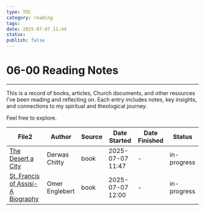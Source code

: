 ```yaml
---
type: TOC
category: reading
tags: 
date: 2025-07-07 11:44
status: 
publish: false
---
```

# 06-00 Reading Notes
----
This is a record of books, articles, Church documents, and other resources I’ve been reading and reflecting on. Each entry includes notes, key insights, and connections to my spiritual and theological journey. 

Feel free to explore.

<!---```dataview
table
    author as "Author",
    source as "Source",
    date as "Date Started",
    date_finished as "Date Finished",
    status as "Status"
FROM ""
WHERE type = "reading"
where !contains(file.path, "Templates/")
sort date_read desc
``` --->
|File2|Author|Source|Date Started|Date Finished|Status|
|---|---|---|---|---|---|
|[The Desert a City](app://obsidian.md/06%20-%20Reading%20Notes/Books/The%20Desert%20a%20City.md)|Derwas Chitty|book|2025-07-07 11:47|-|in-progress|
|[St. Francis of Assisi- A Biography](app://obsidian.md/06%20-%20Reading%20Notes/Books/St.%20Francis%20of%20Assisi-%20A%20Biography.md)|Omer Englebert|book|2025-07-07 12:00|-|in-progress|